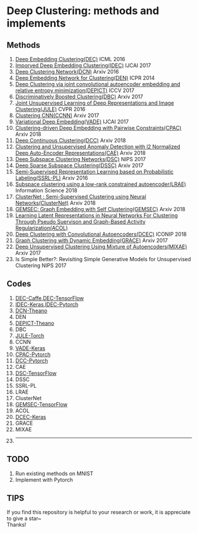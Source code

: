 # Deep Clustering: methods and implements

## Methods
1. [Deep Embedding Clustering(DEC)](http://proceedings.mlr.press/v48/xieb16.pdf) ICML 2016
2. [Imporved Deep Embedding Clustering(IDEC)](https://www.ijcai.org/proceedings/2017/0243.pdf) IJCAI 2017
3. [Deep Clustering Network(DCN)](https://arxiv.org/pdf/1610.04794v1.pdf) Arxiv 2016
4. [Deep Embedding Network for Clustering(DEN)](https://ieeexplore.ieee.org/document/6976982/) ICPR 2014
5. [Deep Clustering via joint convolutional autoencoder embedding and relative entropy minimization(DEPICT)](https://arxiv.org/pdf/1704.06327.pdf) ICCV 2017
6. [Discriminatively Boosted Clustering(DBC)](https://arxiv.org/pdf/1703.07980.pdf) Arxiv 2017
7. [Joint Unsupervised Learning of Deep Representations and Image Clustering(JULE)](https://arxiv.org/pdf/1604.03628.pdf) CVPR 2016
8. [Clustering CNN(CCNN)](https://arxiv.org/pdf/1712.01056.pdf) Arxiv 2017
9. [Variational Deep Embedding(VADE)](https://arxiv.org/pdf/1611.05148.pdf) IJCAI 2017
10. [Clustering-driven Deep Embedding with Pairwise Constraints(CPAC)](https://arxiv.org/pdf/1803.08457.pdf) Arxiv 2018
11. [Deep Continuous Clustering(DCC)](https://arxiv.org/pdf/1803.01449.pdf) Arxiv 2018
12. [Clustering and Unsupervised Anomaly Detection with l2 Normalized Deep Auto-Encoder Representations(CAE)](https://arxiv.org/pdf/1802.00187.pdf) Arxiv 2018
13. [Deep Subspace Clustering Networks(DSC)](http://papers.nips.cc/paper/6608-deep-subspace-clustering-networks.pdf) NIPS 2017
14. [Deep Sparse Subspace Clustering(DSSC)](https://arxiv.org/pdf/1709.08374.pdf) Arxiv 2017
15. [Semi-Supervised Representation Learning based on Probabilistic Labeling(SSRL-PL)](https://arxiv.org/pdf/1605.03072.pdf) Arxiv 2016
16. [Subspace clustering using a low-rank constrained autoencoder(LRAE)](https://www.sciencedirect.com/science/article/pii/S0020025517309659) Information Science 2018
17. [ClusterNet : Semi-Supervised Clustering using Neural Networks(ClusterNet)](https://arxiv.org/pdf/1806.01547.pdf) Arxiv 2018
18. [GEMSEC: Graph Embedding with Self Clustering(GEMSEC)](https://arxiv.org/pdf/1802.03997.pdf) Arxiv 2018
19. [Learning Latent Representations in Neural Networks For Clustering Through Pseudo Suervison and Graph-Based Activity Regularization(ACOL)](https://openreview.net/pdf?id=HkMvEOlAb)
20. [Deep Clustering with Convolutional Autoencoders(DCEC)](https://www.researchgate.net/profile/Xifeng_Guo/publication/320658590_Deep_Clustering_with_Convolutional_Autoencoders/links/5a2ba172aca2728e05dea395/Deep-Clustering-with-Convolutional-Autoencoders.pdf) ICONIP 2018
21. [Graph Clustering with Dynamic Embedding(GRACE)](https://arxiv.org/pdf/1712.08249.pdf) Arxiv 2017
22. [Deep Unsupervised Clustering Using Mixture of Autoencoders(MIXAE)](https://arxiv.org/pdf/1712.07788.pdf) Arxiv 2017
23. Is Simple Better?: Revisiting Simple Generative Models for Unsupervised Clustering
NIPS 2017
## Codes
1. [DEC-Caffe](https://github.com/piiswrong/dec),[DEC-TensorFlow](https://github.com/danathughes/DeepEmbeddedClustering)
2. [IDEC-Keras](https://github.com/XifengGuo/IDEC),[IDEC-Pytorch](https://github.com/dawnranger/IDEC-pytorch)
3. [DCN-Theano](https://github.com/boyangumn/DCN-New)
4. DEN
5. [DEPICT-Theano](https://github.com/herandy/DEPICT)
6. DBC
7. [JULE-Torch](https://github.com/jwyang/JULE.torch)
8. CCNN
9. [VADE-Keras](https://github.com/slim1017/VaDE)
10. [CPAC-Pytorch](https://github.com/sharonFogel/CPAC)
11. [DCC-Pytorch](https://github.com/shahsohil/DCC)
12. CAE
13. [DSC-TensorFlow](https://github.com/panji1990/Deep-subspace-clustering-networks)
14. DSSC
15. SSRL-PL
16. LRAE
17. ClusterNet
18. [GEMSEC-TensorFlow](https://github.com/benedekrozemberczki/GEMSEC)
19. ACOL
20. [DCEC-Keras](https://github.com/XifengGuo/DCEC)
21. GRACE
22. MIXAE
23. ___

## TODO
1. Run existing methods on MNIST
2. Implement with Pytorch

## TIPS
If you find this repository is helpful to your research or work, it is appreciate to give a star~  
Thanks!
